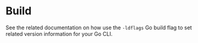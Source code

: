 # Build

See the related documentation on how use the `-ldflags` Go build flag to set related version information for your Go CLI.

